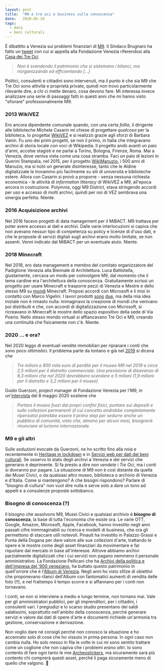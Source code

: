 ```yaml
---
layout: post
title:  "M9 e tre oci e business sulla conoscenza"
date:   2020-05-10
tags:
  - data
  - beni culturali
---
```


È dibattito a Venezia sui problemi finanziari di [M9](https://nuovavenezia.gelocal.it/venezia/cronaca/2020/05/09/news/tre-oci-ipotesi-di-vendita-per-salvare-i-conti-1.38826601). Il Sindaco Brugnaro ha fatto un [tweet](https://twitter.com/LuigiBrugnaro/status/1259412679627866112?s=20) con cui si appella alla Fondazione Venezia riferendosi alla [Casa dei Tre Oci](http://treoci.org/index.php/it/)

> *Non è svendendo il patrimonio che si sistemano i bilanci, ma riorganizzando ed efficientando [...]*

Politici, consulenti e cittadini sono intervenuti, ma il punto è che sia M9 che Tre Oci sono attività e proprietà private, quindi non trovo particolarmente rilevante dire, a chi ci mette denaro, cosa devono fare. Mi interessa invece analizzare una serie di passaggi fatti in questi anni che mi hanno visto "sfiorare" professionalmente M9.

### 2013 WikiVEZ

Ero ancora dipendente comunale quando, con una certa *follia*, il dirigente alle biblioteche Michele Casarin mi chiese di progettare *qualcosa* per la biblioteca. Io progettai [WikiVEZ](https://it.wikipedia.org/wiki/Progetto:GLAM/Biblioteche/Progetti/WikiVEZ) e si realizzò grazie agli sforzi di Barbara Vanin. Fu uno dei primi progetti, se non il primo, in Italia che integravano archivi di storia locale con voci di Wikipedia. Il progetto andò avanti un paio d'anni, accolse stagisti e ne parlai a Torino, Bologna, Firenze, Roma. Mai a Venezia, dove veniva vista come una cosa stramba. Faci un paio di lezioni in Querini Stampalia, nel 2015, per il progetto [WikiManuzio](https://it.wikipedia.org/wiki/Progetto:GLAM/Biblioteche/Progetti/WikiManuzio), i 500 anni di Manuzio, ma si notò un generale disinteresse, tanto che le Aldine digitalizzate le trovammo più facilmente su siti di università e biblioteche estere. Allora con Casarin si provò a proporre - senza nessuna richiesta economica - le attività di *information litteracy* di WikiVEZ a M9, all'epoca ancora in costruzione. Polymnia, oggi M9 District, stava stringendo accordi per uso e accesso di molti archivi, quindi per noi di VEZ sembrava una sinergia perfetta. Niente.

### 2016 Acquisizione archivi
Nel 2016 facevo progetti di data management per il MiBACT. M9 trattava per poter avere accesso ai dati e archivi. Dalle varie interlocuzioni si capiva che non avevano nessun tipo di competenza su policy e licenze di d'uso dati, e che le proposte di servizi digitali sugli archivi erano molto limitate, se non assenti. Venni indicato dal MiBACT per un eventuale aiuto. Niente.

### 2018 Minecraft
Nel 2018, ero data management e membro del comitato organizzatore del Padiglione Venezia alla Biennale di Architettura. Luca Battistella, giustamente, cercava un modo per coinvolgere M9, dal momento che il tema cardine era l'architettura della conoscenza. Gratuitamente scrissi un progetto per usare Minecraft e trasporre pezzi di Venezia e Mestre e dello stesso M9 su [mondi](https://education.minecraft.net/class-resources/worlds/) Minecraft. Proposi accordi con Microsoft e li misi in contatto con Marco Vigelini. I lavori prodotti [sono](https://www.makercamp.it/wp/project/m9-contest-urban-landscape-fondazione-di-venezia/) [due](https://www.makercamp.it/wp/project/m-children-gaming-zone-al-museo-m9/), ma della mia idea iniziale non è rimasto nulla: immaginavo la creazione di mondi che venivano poi distribuiti e che, con accordi di digitalizzazione con Microsoft, si ricreavano in Minecraft le mostre dello spazio espositivo della sede di Via Poerio. Nello stesso mondo virtuali si affiancavano Tre Oci e M9, creando una continuità che fisicamente non c'è. Niente.

### 2020 ... e ora?
Nel 2020 leggo di eventuali vendite immobiliari per ripianare i conti che sono poco ottimistici. Il problema parte da lontano e già nel [2019](https://nuovavenezia.gelocal.it/venezia/cronaca/2019/07/09/news/m9-altri-due-anni-di-disavanzo-per-il-2019-sopra-i-6-milioni-1.36902992) si diceva che

> *Tre milioni e 800 mila euro di perdite per il museo M9 nel 2019 e circa 2,5 milioni per il distretto commerciale. Una previsione di disavanzo di 6,3 milioni che nel 2020 dovrebbero scendere a 5 milioni (1,9 milioni per il distretto e 3,2 milioni per il museo)*

Guido Guerzoni, project manager di Fondazione Venezia per l'M9, in un'[intervista](http://www.arte.it/notizie/italia/guido-guerzoni-ripartire-dai-depositi-e-dalle-collezioni-per-portare-un-nuovo-museo-ai-visitatori-17251) del 8 maggio 2020 sostiene che

> *Portare il museo fuori dai propri confini fisici, puntare sui depositi e sulle collezioni permanenti (il cui concetto andrebbe completamente ripensato) potrebbe essere il primo step per sedurre anche un pubblico di comunità, visto che, almeno per alcuni mesi, bisognerà rinunciare al turismo internazionale.*

### M9 e gli altri
Sulle *seduzioni* evocate da Guerzoni, ne ho scritto fino alla noia e recentemente in [Heritage in lockdown](https://zenodo.org/record/3743482#.Xrf6qBMzaSN) e in [Servizi web per dati dei beni culturali](https://doi.org/10.5281/zenodo.3758105). Se osservo lo stato degli archivi a Venezia e dei servizi che generano è deprimente. Si fa presto a dire *non vendete i Tre Oci*, ma i conti si dovranno pur pagare. La situazione di M9 non è così distante da quella dei Musei Civici, o da qualsiasi altro museo, biblioteca o archivio di Venezia e d'Italia. Come si mantengono? A che bisogni rispondono? Parlare di "bisogno di cultura" non vuol dire nulla e serve solo a dare un tono ad appelli e a consulenze proposte sottobanco.

### Bisogno di conoscenza (?)
Il bisogno che assolvono M9, Musei Civici e qualsiasi archivio è **bisogno di conoscenza**, la base di tutta l'economia che esiste ora. Le varie OTT, Google, Amazon, Microsoft, Apple, Facebook, hanno investito negli anni passati cifre inimmaginabili su ricerca e modelli di business, che ora gli permettono di staccare utili notevoli. Pinault ha investito in Palazzo Grassi e Punta della Dogana per dare valore alle sue collezioni d'arte, trattando le opere e le mostre come degli asset finanziari da movimentare e far riquotare dal mercato in base all'interesse. Altrove abbiamo archivi parzialmente digitalizzati che i cui servizi non pagano nemmeno il personale amministrativo. La Fondazione Pellicani che ha [Archivi della politica e dell'impresa del '900 veneziano](http://www.fondazionegiannipellicani.it/content/archivi-della-politica-e-dellimpresa-del-900-veneziano), ha buttato questo patrimonio in quell'orrore che è l'[Album di Venezia](http://www.albumdivenezia.it/). Negli anni ho visto sfilze di obiettivi che proponevano rilanci dell'Album con fantomatici aumenti di vendita delle foto (!!), e nel frattempo il tempo scorre e si affannano per i conti non tornavano.

I conti, se non si interviene a medio e lungo termine, non tornano mai. Vale per gli amministratori pubblici, per gli imprenditori, per i cittadini, i consulenti vari. I pregiudizi e lo scarso studio presentano dei saldi salatissimi, soprattutto nell'ambito della conoscenza, perché generare servizi e valore dai dati di opere d'arte e documenti richiede un'armonia tra gestione, conservazione e derivazione.

Non voglio dare né consigli perché non conosco la situazione e ho accennato solo di cose che ho vissuto in prima persona. In ogni caso non cambia nulla. Ho solo messo in fila le volte in cui mi sono sentito trattare come un coglione che non capiva che i problemi *erano altri*. Io sono contento di fare ogni tanto le mie [Archeostickers](https://archeostickers.com/), ma sicuramente sarà più contento chi comprerà questi asset, perché li paga sicuramente meno di quello che valgono. &#128129;
